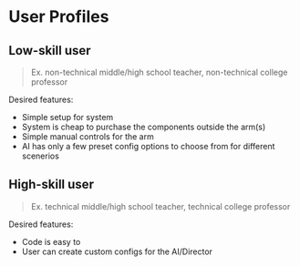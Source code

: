 # User Profiles

## Low-skill user
> Ex. non-technical middle/high school teacher, non-technical college professor

Desired features:
- Simple setup for system
- System is cheap to purchase the components outside the arm(s)
- Simple manual controls for the arm
- AI has only a few preset config options to choose from for different scenerios

## High-skill user
> Ex. technical middle/high school teacher, technical college professor

Desired features:
- Code is easy to 
- User can create custom configs for the AI/Director